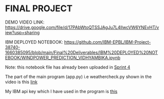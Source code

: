 # FINAL PROJECT
DEMO VIDEO LINK: https://drive.google.com/file/d/17PAbWtoQTSSJAgJu7L4IlwcVW6YNEvHT/view?usp=sharing

IBM DEPLOYED NOTEBOOK: https://github.com/IBM-EPBL/IBM-Project-38740-1660385095/blob/main/Final%20Deliverables/IBM%20DEPLOYED%20NOTEBOOK/WINDPOWER_PREDICTION_VIDHYAMBIKA.ipynb

Note: this notebook file has already been uploaded in [Sprint 4](https://github.com/IBM-EPBL/IBM-Project-38740-1660385095/blob/main/Project%20Development%20Phase/Sprint%204/WINDPOWER_PREDICTION_VIDHYAMBIKA.ipynb)

The part of the main program (app.py) i.e weathercheck.py shown in the video is this [link](https://github.com/IBM-EPBL/IBM-Project-38740-1660385095/blob/main/Final%20Deliverables/PART%20OF%20APP_PY%20PROGRAM%20WEATHERCHECK%20SHOWN%20IN%20VIDEO/weathercheck.py)

My IBM api key which I have used in the program is [this](https://github.com/IBM-EPBL/IBM-Project-38740-1660385095/blob/main/Final%20Deliverables/IBM%20API%20KEY.txt)
